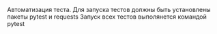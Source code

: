 Автоматизация теста.
Для запуска тестов должны быть установлены пакеты pytest и requests
Запуск всех тестов выполянется командой pytest
